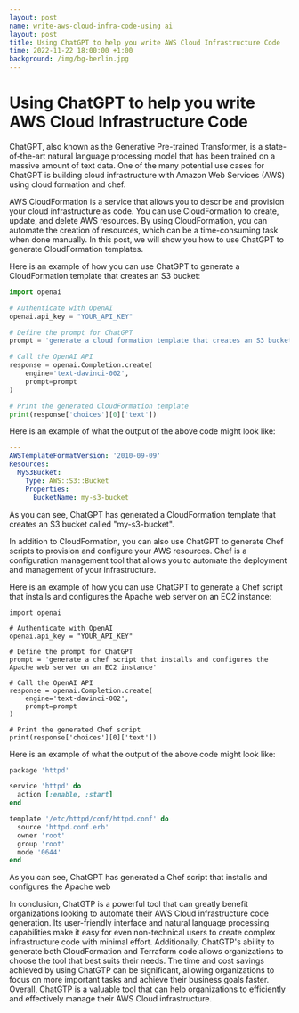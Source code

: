 ```yaml
---
layout: post
name: write-aws-cloud-infra-code-using ai
layout: post
title: Using ChatGPT to help you write AWS Cloud Infrastructure Code
time: 2022-11-22 18:00:00 +1:00
background: /img/bg-berlin.jpg
---
```


# Using ChatGPT to help you write AWS Cloud Infrastructure Code

ChatGPT, also known as the Generative Pre-trained Transformer, is a state-of-the-art natural language processing model that has been trained on a massive amount of text data. One of the many potential use cases for ChatGPT is building cloud infrastructure with Amazon Web Services (AWS) using cloud formation and chef.

AWS CloudFormation is a service that allows you to describe and provision your cloud infrastructure as code. You can use CloudFormation to create, update, and delete AWS resources. By using CloudFormation, you can automate the creation of resources, which can be a time-consuming task when done manually. In this post, we will show you how to use ChatGPT to generate CloudFormation templates.

Here is an example of how you can use ChatGPT to generate a CloudFormation template that creates an S3 bucket:

```python
import openai

# Authenticate with OpenAI
openai.api_key = "YOUR_API_KEY"

# Define the prompt for ChatGPT
prompt = 'generate a cloud formation template that creates an S3 bucket'

# Call the OpenAI API
response = openai.Completion.create(
    engine='text-davinci-002',
    prompt=prompt
)

# Print the generated CloudFormation template
print(response['choices'][0]['text'])
```

Here is an example of what the output of the above code might look like:

```yaml
---
AWSTemplateFormatVersion: '2010-09-09'
Resources:
  MyS3Bucket:
    Type: AWS::S3::Bucket
    Properties:
      BucketName: my-s3-bucket
```

As you can see, ChatGPT has generated a CloudFormation template that creates an S3 bucket called "my-s3-bucket".

In addition to CloudFormation, you can also use ChatGPT to generate Chef scripts to provision and configure your AWS resources. Chef is a configuration management tool that allows you to automate the deployment and management of your infrastructure.

Here is an example of how you can use ChatGPT to generate a Chef script that installs and configures the Apache web server on an EC2 instance:

```
import openai

# Authenticate with OpenAI
openai.api_key = "YOUR_API_KEY"

# Define the prompt for ChatGPT
prompt = 'generate a chef script that installs and configures the Apache web server on an EC2 instance'

# Call the OpenAI API
response = openai.Completion.create(
    engine='text-davinci-002',
    prompt=prompt
)

# Print the generated Chef script
print(response['choices'][0]['text'])
```

Here is an example of what the output of the above code might look like:

```ruby
package 'httpd'

service 'httpd' do
  action [:enable, :start]
end

template '/etc/httpd/conf/httpd.conf' do
  source 'httpd.conf.erb'
  owner 'root'
  group 'root'
  mode '0644'
end
```

As you can see, ChatGPT has generated a Chef script that installs and configures the Apache web

In conclusion, ChatGTP is a powerful tool that can greatly benefit organizations looking to automate their AWS Cloud infrastructure code generation. Its user-friendly interface and natural language processing capabilities make it easy for even non-technical users to create complex infrastructure code with minimal effort. Additionally, ChatGTP's ability to generate both CloudFormation and Terraform code allows organizations to choose the tool that best suits their needs. The time and cost savings achieved by using ChatGTP can be significant, allowing organizations to focus on more important tasks and achieve their business goals faster. Overall, ChatGTP is a valuable tool that can help organizations to efficiently and effectively manage their AWS Cloud infrastructure.